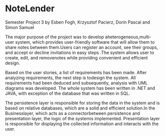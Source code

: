 # NoteLender

Semester Project 3 by Esben Fogh, Krzysztof Pacierz, Dorin Pascal and Simon Samuel

  The major purpose of the project was to develop aheterogeneous,multi-user system, which provides user-friendly software that will allow them to share notes between them.Users can register an account, see their groups, and accept or decline invitations in easy steps .The system allows user to create, edit, and removenotes while providing convenient and efficient design. 
  
  Based on the user stories, a list of requirements has been made. After analyzing requirements, the next step is todesign the system. All requirements had been deduced and subsequently, analysis with UML diagrams was developed. The whole system has been written in .NET and JAVA, with exception of the database that was written in SQL.
  
  The persistence layer is responsible for storing the data in the system and is based on relative databases, which are a solid and efficient solution.In the Businesslayer, which acts as a connectorbetween persistence and presentation layer, the logic of the systemis implemented. Presentation layer is responsible for displaying the collected information and interacts with the user.
